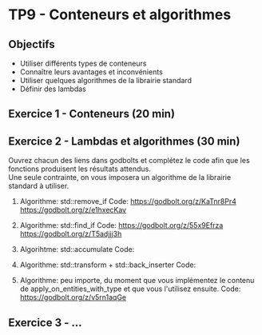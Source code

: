 # TP9 - Conteneurs et algorithmes

## Objectifs

- Utiliser différents types de conteneurs
- Connaître leurs avantages et inconvénients
- Utiliser quelques algorithmes de la librairie standard
- Définir des lambdas

## Exercice 1 - Conteneurs (20 min)



## Exercice 2 - Lambdas et algorithmes (30 min)

Ouvrez chacun des liens dans godbolts et complétez le code afin que les fonctions produisent les résultats attendus.  
Une seule contrainte, on vous imposera un algorithme de la librairie standard à utiliser.

1. Algorithme: std::remove_if
   Code: https://godbolt.org/z/KaTnr8Pr4
  https://godbolt.org/z/e1hxecKav

2. Algorithme: std::find_if
   Code: https://godbolt.org/z/55x9Efrza
   https://godbolt.org/z/T5adjjj3h

3. Algorihtme: std::accumulate
   Code:

4. Algorithme: std::transform + std::back_inserter
   Code:

5. Algorithme: peu importe, du moment que vous implémentez le contenu de apply_on_entities_with_type et que vous l'utilisez ensuite.
   Code: https://godbolt.org/z/v5rn1aqGe





## Exercice 3 - ...
